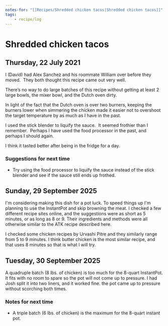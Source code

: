 ```yaml
---
notes-for: "[[Recipes/Shredded chicken tacos|Shredded chicken tacos]]"
tags:
    - recipe/log
---
```



# Shredded chicken tacos

## Thursday, 22 July 2021

I (David) had Alex Sanchez and his roommate William over before they moved.  They both thought this recipe came out very well.

There’s no way to do large batches of this recipe without getting at least 2 large bowls, the mixer bowl, and the Dutch oven dirty.  

In light of the fact that the Dutch oven is over two burners, keeping the burners lower when simmering the chicken made it easier not to overshoot the target temperature by as much as I have in the past.

I used the stick blender to liquify the sauce.  It seemed frothier than I remember.  Perhaps I have used the food processor in the past, and perhaps I should again.

I think it tasted better after being in the fridge for a day.

### Suggestions for next time
- Try using the food processor to liquify the sauce instead of the stick blender and see if the sauce still ends up frothed.

## Sunday, 29 September 2025

I'm considering making this dish for a pot luck.  To speed things up I'm planning to use the InstantPot and skip browning the meat.  I checked a few different recipe sites online, and the suggestions were as short as 5 minutes, or as long as 8 or 9.  Their ingredients and methods were all otherwise similar to the ATK recipe described here.

I checked some chicken recipes by Urvashi Pitre and they similarly range from 5 to 9 minutes.  I think butter chicken is the most similar recipe, and that uses 8 minutes so that is what I will try.

## Tuesday, 30 September 2025

A quadruple batch (8 lbs. of chicken) is too much for the 8-quart InstantPot.  It fits with no room to spare so the pot will not come up to pressure.  I had Josh split it into two liners, and it worked fine.  the pot came up to pressure without scorching both times.  

### Notes for next time
-  A triple batch (6 lbs. of chicken) is the maximum for the 8-quart instant pot.